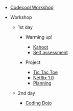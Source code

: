 * [Codecool Workshop](README.md)

* Workshop

  * 1st day

    * Warming up!  

      * [Kahoot](workshop/3-kahoot.md)
	  * [Self assessment](workshop/4-self-assessment.md)

	* Project

	   * [Tic Tac Toe](workshop/tic-tac-toe.md)
      * [Netflix 1.0](workshop/netflix.md)
       * [Planning](workshop/planning.md)

  * 2nd day

    * [Coding Dojo](workshop/10-coding-dojo.md)
